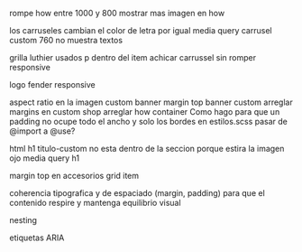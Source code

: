 rompe how entre 1000 y 800
mostrar mas imagen en how

los carruseles cambian el color de letra por igual
media query carrusel custom 760 no muestra textos

grilla luthier usados p dentro del item
achicar carrussel sin romper responsive

logo fender responsive

aspect ratio en la imagen custom banner
margin top banner custom
arreglar margins en custom shop
arreglar how container
Como hago para que un padding no ocupe todo el ancho y solo los bordes
en estilos.scss pasar de @import a @use?

html h1 titulo-custom no esta dentro de la seccion porque estira la imagen ojo media query h1

margin top en accesorios grid item

coherencia tipografica y de espaciado (margin, padding) para que el contenido respire y mantenga equilibrio visual

nesting

etiquetas ARIA
